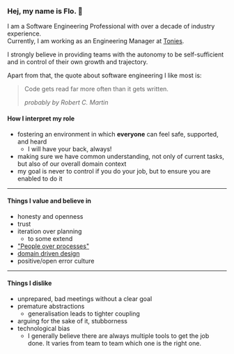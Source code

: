 ### Hej, my name is Flo. 👋

I am a Software Engineering Professional with over a decade of industry experience. <br>
Currently, I am working as an Engineering Manager at [Tonies](https://tonies.com/de-de/).

I strongly believe in providing teams with the autonomy to be self-sufficient and in control of their own growth and trajectory.



Apart from that, the quote about software engineering I like most is:

> Code gets read far more often than it gets written.
>
> _probably by Robert C. Martin_



#### How I interpret my role

- fostering an environment in which __everyone__ can feel safe, supported, and heard
  - I will have your back, always!
- making sure we have common understanding, not only of current tasks, but also of our overall domain context
- my goal is never to control if you do your job, but to ensure you are enabled to do it

___

#### Things I value and believe in

- honesty and openness
- trust
- iteration over planning
  - to some extend
- ["People over processes"](https://agilemanifesto.org/)
- [domain driven design](https://en.wikipedia.org/wiki/Domain-driven_design)
- positive/open error culture

___

#### Things I dislike

- unprepared, bad meetings without a clear goal
- premature abstractions
  - generalisation leads to tighter coupling
- arguing for the sake of it, stubborness
- technological bias
  - I generally believe there are always multiple tools to get the job done. It varies from team to team which one is the right one.
